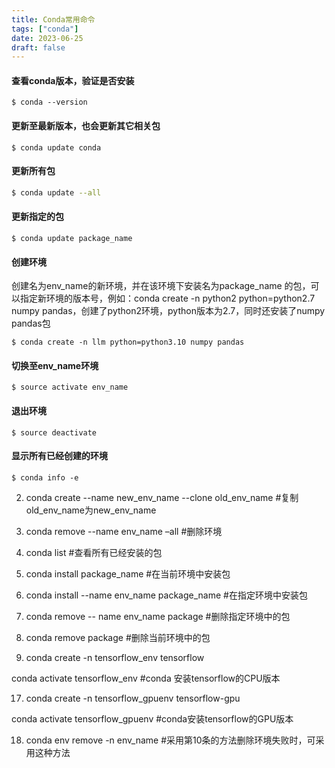 ```yaml
---
title: Conda常用命令
tags: ["conda"]
date: 2023-06-25
draft: false
---
```


#### 查看conda版本，验证是否安装
```
$ conda --version 
```
#### 更新至最新版本，也会更新其它相关包

```
$ conda update conda
```

#### 更新所有包

```bash
$ conda update --all
```

#### 更新指定的包
```
$ conda update package_name
```

#### 创建环境

创建名为env_name的新环境，并在该环境下安装名为package_name 的包，可以指定新环境的版本号，例如：conda create -n python2 python=python2.7 numpy pandas，创建了python2环境，python版本为2.7，同时还安装了numpy pandas包
```
$ conda create -n llm python=python3.10 numpy pandas
```

#### 切换至env_name环境
```
$ source activate env_name 
```

#### 退出环境

```
$ source deactivate
```

#### 显示所有已经创建的环境

```
$ conda info -e 
```


2. conda create --name new_env_name --clone old_env_name #复制old_env_name为new_env_name

3.  conda remove --name env_name –all #删除环境

4.  conda list #查看所有已经安装的包

5.  conda install package_name #在当前环境中安装包

6.  conda install --name env_name package_name #在指定环境中安装包

7.  conda remove -- name env_name package #删除指定环境中的包

8.  conda remove package #删除当前环境中的包

9.  conda create -n tensorflow_env tensorflow

conda activate tensorflow_env #conda 安装tensorflow的CPU版本

17. conda create -n tensorflow_gpuenv tensorflow-gpu

conda activate tensorflow_gpuenv #conda安装tensorflow的GPU版本

18. conda env remove -n env_name #采用第10条的方法删除环境失败时，可采用这种方法